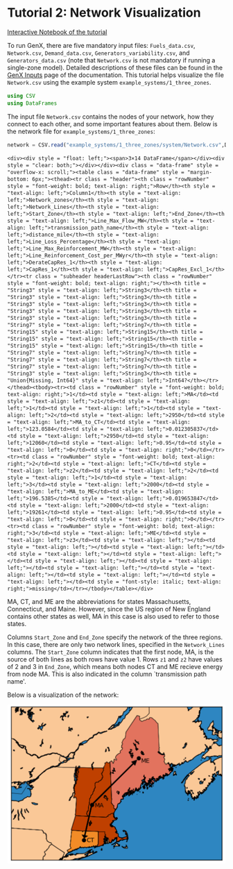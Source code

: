 # Tutorial 2: Network Visualization

[Interactive Notebook of the tutorial](https://github.com/GenXProject/GenX-Tutorials/blob/main/Tutorials/Tutorial_2_Network_Visualization.ipynb)

To run GenX, there are five mandatory input files: `Fuels_data.csv`, `Network.csv`, `Demand_data.csv`, `Generators_variability.csv`, and `Generators_data.csv` (note that `Network.csv` is not mandatory if running a single-zone model). Detailed descriptions of these files can be found in the [GenX Inputs](@ref) page of the documentation.
This tutorial helps visualize the file `Network.csv` using the example system `example_systems/1_three_zones`.


```julia
using CSV
using DataFrames
```

The input file `Network.csv` contains the nodes of your network, how they connect to each other, and some important features about them. Below is the network file for `example_systems/1_three_zones`:


```julia
network = CSV.read("example_systems/1_three_zones/system/Network.csv",DataFrame,missingstring="NA")
```


```@raw html
<div><div style = "float: left;"><span>3×14 DataFrame</span></div><div style = "clear: both;"></div></div><div class = "data-frame" style = "overflow-x: scroll;"><table class = "data-frame" style = "margin-bottom: 6px;"><thead><tr class = "header"><th class = "rowNumber" style = "font-weight: bold; text-align: right;">Row</th><th style = "text-align: left;">Column1</th><th style = "text-align: left;">Network_zones</th><th style = "text-align: left;">Network_Lines</th><th style = "text-align: left;">Start_Zone</th><th style = "text-align: left;">End_Zone</th><th style = "text-align: left;">Line_Max_Flow_MW</th><th style = "text-align: left;">transmission_path_name</th><th style = "text-align: left;">distance_mile</th><th style = "text-align: left;">Line_Loss_Percentage</th><th style = "text-align: left;">Line_Max_Reinforcement_MW</th><th style = "text-align: left;">Line_Reinforcement_Cost_per_MWyr</th><th style = "text-align: left;">DerateCapRes_1</th><th style = "text-align: left;">CapRes_1</th><th style = "text-align: left;">CapRes_Excl_1</th></tr><tr class = "subheader headerLastRow"><th class = "rowNumber" style = "font-weight: bold; text-align: right;"></th><th title = "String3" style = "text-align: left;">String3</th><th title = "String3" style = "text-align: left;">String3</th><th title = "String3" style = "text-align: left;">String3</th><th title = "String3" style = "text-align: left;">String3</th><th title = "String3" style = "text-align: left;">String3</th><th title = "String7" style = "text-align: left;">String7</th><th title = "String15" style = "text-align: left;">String15</th><th title = "String15" style = "text-align: left;">String15</th><th title = "String15" style = "text-align: left;">String15</th><th title = "String7" style = "text-align: left;">String7</th><th title = "String7" style = "text-align: left;">String7</th><th title = "String7" style = "text-align: left;">String7</th><th title = "String3" style = "text-align: left;">String3</th><th title = "Union{Missing, Int64}" style = "text-align: left;">Int64?</th></tr></thead><tbody><tr><td class = "rowNumber" style = "font-weight: bold; text-align: right;">1</td><td style = "text-align: left;">MA</td><td style = "text-align: left;">z1</td><td style = "text-align: left;">1</td><td style = "text-align: left;">1</td><td style = "text-align: left;">2</td><td style = "text-align: left;">2950</td><td style = "text-align: left;">MA_to_CT</td><td style = "text-align: left;">123.0584</td><td style = "text-align: left;">0.012305837</td><td style = "text-align: left;">2950</td><td style = "text-align: left;">12060</td><td style = "text-align: left;">0.95</td><td style = "text-align: left;">0</td><td style = "text-align: right;">0</td></tr><tr><td class = "rowNumber" style = "font-weight: bold; text-align: right;">2</td><td style = "text-align: left;">CT</td><td style = "text-align: left;">z2</td><td style = "text-align: left;">2</td><td style = "text-align: left;">1</td><td style = "text-align: left;">3</td><td style = "text-align: left;">2000</td><td style = "text-align: left;">MA_to_ME</td><td style = "text-align: left;">196.5385</td><td style = "text-align: left;">0.019653847</td><td style = "text-align: left;">2000</td><td style = "text-align: left;">19261</td><td style = "text-align: left;">0.95</td><td style = "text-align: left;">0</td><td style = "text-align: right;">0</td></tr><tr><td class = "rowNumber" style = "font-weight: bold; text-align: right;">3</td><td style = "text-align: left;">ME</td><td style = "text-align: left;">z3</td><td style = "text-align: left;"></td><td style = "text-align: left;"></td><td style = "text-align: left;"></td><td style = "text-align: left;"></td><td style = "text-align: left;"></td><td style = "text-align: left;"></td><td style = "text-align: left;"></td><td style = "text-align: left;"></td><td style = "text-align: left;"></td><td style = "text-align: left;"></td><td style = "text-align: left;"></td><td style = "font-style: italic; text-align: right;">missing</td></tr></tbody></table></div>
```

MA, CT, and ME are the abbreviations for states Massachusetts, Connecticut, and Maine. However, since the US region of New England contains other states as well, MA in this case is also used to refer to those states.

Columns `Start_Zone` and `End_Zone` specify the network of the three regions. In this case, there are only two network lines, specified in the `Network_Lines` columns. The `Start_Zone` column indicates that the first node, MA, is the source of both lines as both rows have value 1. Rows `z1` and `z2` have values of 2 and 3 in `End_Zone`, which  means both nodes CT and ME recieve energy from node MA. This is also indicated in the column `transmission path name'. 

Below is a visualization of the network:

![png](./files/new_england.png)

